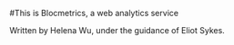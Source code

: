 #This is Blocmetrics, a web analytics service   

Written by Helena Wu, under the guidance of Eliot Sykes.